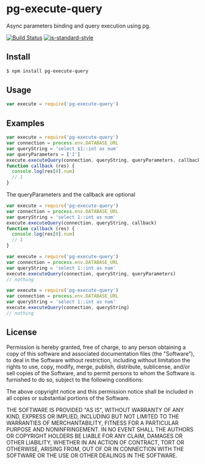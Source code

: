 # pg-execute-query
Async parameters binding and query execution using pg.

[![Build Status](https://travis-ci.org/iomediamx/pg-execute-query.svg?branch=master)](https://travis-ci.org/iomediamx/pg-execute-query)
[![js-standard-style](https://img.shields.io/badge/code%20style-standard-brightgreen.svg)](http://standardjs.com/)

## Install
```sh
$ npm install pg-execute-query
```

## Usage
```javascript
var execute = require('pg-execute-query')
```

## Examples

```javascript
var execute = require('pg-execute-query')
var connection = process.env.DATABASE_URL
var queryString = 'select $1::int as num'
var queryParameters = ['1']
execute.executeQuery(connection, queryString, queryParameters, callback)
function callback (res) {
  console.log(res[0].num)
  // 1
}
```
The queryParameters and the callback are optional

```javascript
var execute = require('pg-execute-query')
var connection = process.env.DATABASE_URL
var queryString = 'select 1::int as num'
execute.executeQuery(connection, queryString, callback)
function callback (res) {
  console.log(res[0].num)
  // 1
}
```
```javascript
var execute = require('pg-execute-query')
var connection = process.env.DATABASE_URL
var queryString = 'select 1::int as num'
execute.executeQuery(connection, queryString, queryParameters)
// nothing
```
```javascript
var execute = require('pg-execute-query')
var connection = process.env.DATABASE_URL
var queryString = 'select 1::int as num'
execute.executeQuery(connection, queryString)
// nothing
```

## License

Permission is hereby granted, free of charge, to any person obtaining a copy of this software and associated documentation files (the "Software"), to deal in the Software without restriction, including without limitation the rights to use, copy, modify, merge, publish, distribute, sublicense, and/or sell copies of the Software, and to permit persons to whom the Software is furnished to do so, subject to the following conditions:

The above copyright notice and this permission notice shall be included in all copies or substantial portions of the Software.

THE SOFTWARE IS PROVIDED "AS IS", WITHOUT WARRANTY OF ANY KIND, EXPRESS OR IMPLIED, INCLUDING BUT NOT LIMITED TO THE WARRANTIES OF MERCHANTABILITY, FITNESS FOR A PARTICULAR PURPOSE AND NONINFRINGEMENT. IN NO EVENT SHALL THE AUTHORS OR COPYRIGHT HOLDERS BE LIABLE FOR ANY CLAIM, DAMAGES OR OTHER LIABILITY, WHETHER IN AN ACTION OF CONTRACT, TORT OR OTHERWISE, ARISING FROM, OUT OF OR IN CONNECTION WITH THE SOFTWARE OR THE USE OR OTHER DEALINGS IN THE SOFTWARE.
